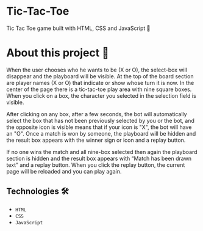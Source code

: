 # Tic-Tac-Toe
Tic Tac Toe game built with HTML, CSS and JavaScript 🔢

# About this project 🚀
When the user chooses who he wants to be (X or O), the select-box will disappear and the playboard will be visible. At the top of the board section are player names (X or O) that indicate or show whose turn it is now. In the center of the page there is a tic-tac-toe play area with nine square boxes. When you click on a box, the character you selected in the selection field is visible.

After clicking on any box, after a few seconds, the bot will automatically select the box that has not been previously selected by you or the bot, and the opposite icon is visible means that if your icon is "X", the bot will have an "O". Once a match is won by someone, the playboard will be hidden and the result box appears with the winner sign or icon and a replay button.

If no one wins the match and all nine-box selected then again the playboard section is hidden and the result box appears with “Match has been drawn text” and a replay button. When you click the replay button, the current page will be reloaded and you can play again.

## Technologies 🛠️
* `HTML`
* `CSS`
* `JavaScript`


